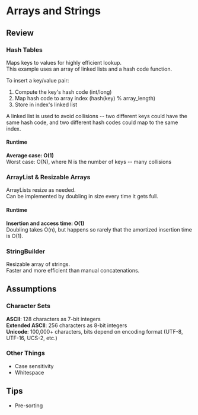 # Arrays and Strings

## Review

### Hash Tables

Maps keys to values for highly efficient lookup.  
This example uses an array of linked lists and a hash code function.

To insert a key/value pair:
1. Compute the key's hash code (int/long)  
2. Map hash code to array index (hash(key) % array_length)  
3. Store in index's linked list  

A linked list is used to avoid collisions -- two different keys could have the same hash code, and two different hash codes could map to the same index.

#### Runtime

**Average case: O(1)**  
Worst case: O(N), where N is the number of keys -- many collisions

### ArrayList & Resizable Arrays

ArrayLists resize as needed.  
Can be implemented by doubling in size every time it gets full.

#### Runtime

**Insertion and access time: O(1)**  
Doubling takes O(n), but happens so rarely that the amortized insertion time is O(1).

### StringBuilder

Resizable array of strings.  
Faster and more efficient than manual concatenations.

## Assumptions

### Character Sets

**ASCII**: 128 characters as 7-bit integers  
**Extended ASCII**: 256 characters as 8-bit integers  
**Unicode**: 100,000+ characters, bits depend on encoding format (UTF-8, UTF-16, UCS-2, etc.)

### Other Things

- Case sensitivity
- Whitespace

## Tips

- Pre-sorting